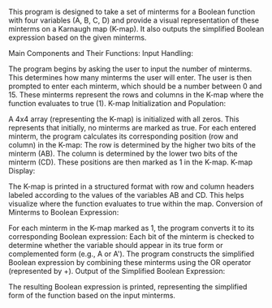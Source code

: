 This program is designed to take a set of minterms for a Boolean function with four variables (A, B, C, D) and provide a visual representation of these minterms on a Karnaugh map (K-map). It also outputs the simplified Boolean expression based on the given minterms.

Main Components and Their Functions:
Input Handling:

The program begins by asking the user to input the number of minterms. This determines how many minterms the user will enter.
The user is then prompted to enter each minterm, which should be a number between 0 and 15. These minterms represent the rows and columns in the K-map where the function evaluates to true (1).
K-map Initialization and Population:

A 4x4 array (representing the K-map) is initialized with all zeros. This represents that initially, no minterms are marked as true.
For each entered minterm, the program calculates its corresponding position (row and column) in the K-map:
The row is determined by the higher two bits of the minterm (AB).
The column is determined by the lower two bits of the minterm (CD).
These positions are then marked as 1 in the K-map.
K-map Display:

The K-map is printed in a structured format with row and column headers labeled according to the values of the variables AB and CD.
This helps visualize where the function evaluates to true within the map.
Conversion of Minterms to Boolean Expression:

For each minterm in the K-map marked as 1, the program converts it to its corresponding Boolean expression:
Each bit of the minterm is checked to determine whether the variable should appear in its true form or complemented form (e.g., A or A').
The program constructs the simplified Boolean expression by combining these minterms using the OR operator (represented by +).
Output of the Simplified Boolean Expression:

The resulting Boolean expression is printed, representing the simplified form of the function based on the input minterms.
